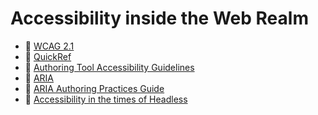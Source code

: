 # Accessibility inside the Web Realm
- 🔗 [WCAG 2.1](https://www.w3.org/TR/WCAG21/)
- 🔗 [QuickRef](https://www.w3.org/WAI/WCAG21/quickref/)
- 🔗 [Authoring Tool Accessibility Guidelines](https://www.w3.org/WAI/standards-guidelines/atag/)
- 🔗 [ARIA](https://developer.mozilla.org/en-US/docs/Web/Accessibility/ARIA)
- 🔗 [ARIA Authoring Practices Guide](https://www.w3.org/WAI/ARIA/apg/patterns/)
- 🔗 [Accessibility in the times of Headless](https://www.smashingmagazine.com/2022/09/accessibility-times-headless/)
<!--
WCAG POUR
ARIA extend html but do not replace semantic html
First aria rule (If you can use a native HTML element or attribute with the semantics and behavior you require already built in, instead of re-purposing an element and adding an ARIA role, state or property to make it accessible, then do so.)
-->